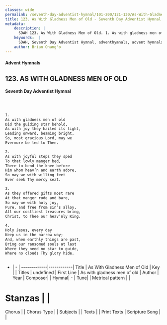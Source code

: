 ```yaml
---
classes: wide
permalink: /seventh-day-adventist-hymnal/101-200/121-130/As-With-Gladness-Men-of-Old/
title: 123. As With Gladness Men of Old - Seventh Day Adventist Hymnal
metadata:
    description: |
      SDAH 123. As With Gladness Men of Old. 1. As with gladness men of old Did the guiding star behold, As with joy they hailed its light, Leading onward, beaming bright, So, most gracious Lord, may we Evermore be led to Thee.
    keywords:  |
      SDAH, Seventh Day Adventist Hymnal, adventhymnals, advent hymnals, As With Gladness Men of Old, As with gladness men of old 
    author: Brian Onang'o
---
```


#### Advent Hymnals
## 123. AS WITH GLADNESS MEN OF OLD
#### Seventh Day Adventist Hymnal

```txt



1.
As with gladness men of old
Did the guiding star behold,
As with joy they hailed its light,
Leading onward, beaming bright,
So, most gracious Lord, may we
Evermore be led to Thee.

2.
As with joyful steps they sped
To that lowly manger bed,
There to bend the knee before
Him whom heav’n and earth adore,
So may we with willing feet
Ever seek Thy mercy seat.

3.
As they offered gifts most rare
At that manger rude and bare,
So may we with holy joy,
Pure, and free from sin’s alloy,
All our costliest treasures bring,
Christ, to Thee our heav’nly King.

4.
Holy Jesus, every day
Keep us in the narrow way;
And, when earthly things are past,
Bring our ransomed souls at last
Where they need no star to guide,
Where no clouds Thy glory hide.



```

- |   -  |
-------------|------------|
Title | As With Gladness Men of Old |
Key |  |
Titles | undefined |
First Line | As with gladness men of old |
Author | 
Year | 
Composer|  |
Hymnal|  - |
Tune|  |
Metrical pattern | |
# Stanzas |  |
Chorus |  |
Chorus Type |  |
Subjects |  |
Texts |  |
Print Texts | 
Scripture Song |  |
  
